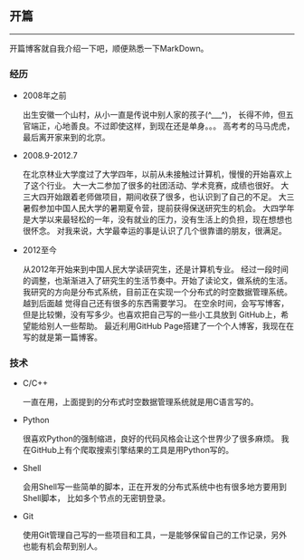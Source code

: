 ## 开篇 

* * *

开篇博客就自我介绍一下吧，顺便熟悉一下MarkDown。

### 经历

* 2008年之前

  出生安徽一个山村，从小一直是传说中别人家的孩子(^___^)，
  长得不帅，但五官端正，心地善良。不过即使这样，到现在还是单身。。。
  高考考的马马虎虎，最后离开家来到的北京。

* 2008.9-2012.7

  在北京林业大学度过了大学四年，以前从未接触过计算机，慢慢的开始喜欢上了这个行业。
  大一大二参加了很多的社团活动、学术竞赛，成绩也很好。
  大三大四开始跟着老师做项目，期间收获了很多，也认识到了自己的不足。
  大三暑假参加中国人民大学的暑期夏令营，提前获得保送研究生的机会。
  大四学年是大学以来最轻松的一年，没有就业的压力，没有生活上的负担，现在想想也很怀念。
  对我来说，大学最幸运的事是认识了几个很靠谱的朋友，很满足。

* 2012至今
  
  从2012年开始来到中国人民大学读研究生，还是计算机专业。
  经过一段时间的调整，也渐渐进入了研究生的生活节奏中。开始了读论文，做系统的生活。
  我研究的方向是分布式系统，目前正在实现一个分布式的时空数据管理系统。越到后面越
  觉得自己还有很多的东西需要学习。
  在空余时间，会写写博客，但是比较懒，没有写多少。也喜欢把自己写的一些小工具放到
  GitHub上，希望能给别人一些帮助。
  最近利用GitHub Page搭建了一个个人博客，我现在在写的就是第一篇博客。

### 技术

* C/C++
  
  一直在用，上面提到的分布式时空数据管理系统就是用C语言写的。

* Python
  
  很喜欢Python的强制缩进，良好的代码风格会让这个世界少了很多麻烦。
  我在GitHub上有个爬取搜索引擎结果的工具是用Python写的。

* Shell 

  会用Shell写一些简单的脚本，正在开发的分布式系统中也有很多地方要用到Shell脚本，
  比如多个节点的无密钥登录。 

* Git
  
  使用Git管理自己写的一些项目和工具，一是能够保留自己的工作记录，另外也能有机会帮到别人。



